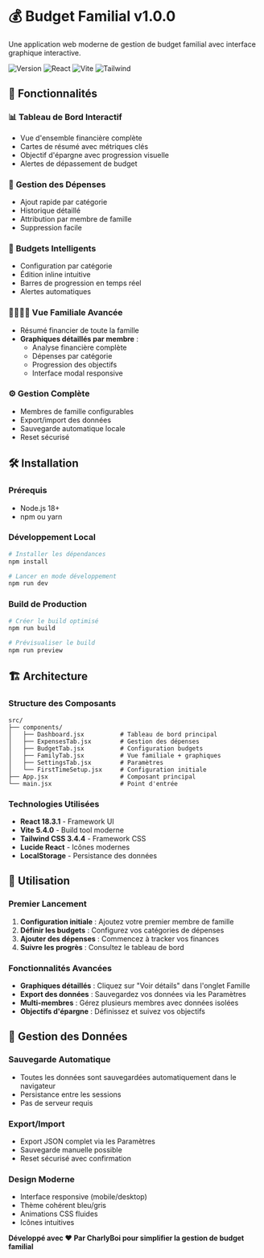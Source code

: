 # 💰 Budget Familial v1.0.0

Une application web moderne de gestion de budget familial avec interface graphique interactive.

![Version](https://img.shields.io/badge/version-1.0.0-blue.svg)
![React](https://img.shields.io/badge/React-18.3.1-61dafb.svg)
![Vite](https://img.shields.io/badge/Vite-5.4.0-646cff.svg)
![Tailwind](https://img.shields.io/badge/Tailwind-3.4.4-38bdf8.svg)

## 🚀 Fonctionnalités

### 📊 **Tableau de Bord Interactif**
- Vue d'ensemble financière complète
- Cartes de résumé avec métriques clés
- Objectif d'épargne avec progression visuelle
- Alertes de dépassement de budget

### 💸 **Gestion des Dépenses**
- Ajout rapide par catégorie
- Historique détaillé
- Attribution par membre de famille
- Suppression facile

### 🎯 **Budgets Intelligents**
- Configuration par catégorie
- Édition inline intuitive
- Barres de progression en temps réel
- Alertes automatiques

### 👨‍👩‍👧‍👦 **Vue Familiale Avancée**
- Résumé financier de toute la famille
- **Graphiques détaillés par membre** :
  - Analyse financière complète
  - Dépenses par catégorie
  - Progression des objectifs
  - Interface modal responsive

### ⚙️ **Gestion Complète**
- Membres de famille configurables
- Export/import des données
- Sauvegarde automatique locale
- Reset sécurisé

## 🛠️ Installation

### Prérequis
- Node.js 18+
- npm ou yarn

### Développement Local
```bash
# Installer les dépendances
npm install

# Lancer en mode développement
npm run dev
```

### Build de Production
```bash
# Créer le build optimisé
npm run build

# Prévisualiser le build
npm run preview
```

## 🏗️ Architecture

### Structure des Composants
```
src/
├── components/
│   ├── Dashboard.jsx          # Tableau de bord principal
│   ├── ExpensesTab.jsx        # Gestion des dépenses
│   ├── BudgetTab.jsx          # Configuration budgets
│   ├── FamilyTab.jsx          # Vue familiale + graphiques
│   ├── SettingsTab.jsx        # Paramètres
│   └── FirstTimeSetup.jsx     # Configuration initiale
├── App.jsx                    # Composant principal
└── main.jsx                   # Point d'entrée
```

### Technologies Utilisées
- **React 18.3.1** - Framework UI
- **Vite 5.4.0** - Build tool moderne
- **Tailwind CSS 3.4.4** - Framework CSS
- **Lucide React** - Icônes modernes
- **LocalStorage** - Persistance des données

## 📱 Utilisation

### Premier Lancement
1. **Configuration initiale** : Ajoutez votre premier membre de famille
2. **Définir les budgets** : Configurez vos catégories de dépenses
3. **Ajouter des dépenses** : Commencez à tracker vos finances
4. **Suivre les progrès** : Consultez le tableau de bord

### Fonctionnalités Avancées
- **Graphiques détaillés** : Cliquez sur "Voir détails" dans l'onglet Famille
- **Export des données** : Sauvegardez vos données via les Paramètres
- **Multi-membres** : Gérez plusieurs membres avec données isolées
- **Objectifs d'épargne** : Définissez et suivez vos objectifs

## 💾 Gestion des Données

### Sauvegarde Automatique
- Toutes les données sont sauvegardées automatiquement dans le navigateur
- Persistance entre les sessions
- Pas de serveur requis

### Export/Import
- Export JSON complet via les Paramètres
- Sauvegarde manuelle possible
- Reset sécurisé avec confirmation

### Design Moderne
- Interface responsive (mobile/desktop)
- Thème cohérent bleu/gris
- Animations CSS fluides
- Icônes intuitives

**Développé avec ❤️ Par CharlyBoi pour simplifier la gestion de budget familial**

